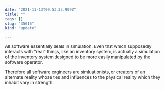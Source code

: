 ```yaml
---
date: "2021-11-13T09:53:35.909Z"
title: ""
tags: []
slug: "35615"
kind: "update"

---
```

All software essentially deals in simulation. Even that which supposedly interacts with “real” things, like an inventory system, is actually a simulation of the inventory system designed to be more easily manipulated by the software operator.

Therefore all software engineers are simluationists, or creators of an alternate reality whose ties and influences to the physical reality which they inhabit vary in strength.